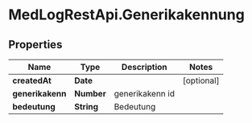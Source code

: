 # MedLogRestApi.Generikakennung

## Properties

Name | Type | Description | Notes
------------ | ------------- | ------------- | -------------
**createdAt** | **Date** |  | [optional] 
**generikakenn** | **Number** | generikakenn id | 
**bedeutung** | **String** | Bedeutung | 


